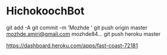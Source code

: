 # HichokoochBot

git add -A
git commit -m 'Mozhde '
git push origin master
mozhde.amiri@gmail.com
mozhde84...
git push heroku master

https://dashboard.heroku.com/apps/fast-coast-72181
